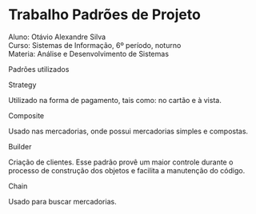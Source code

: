 # Trabalho Padrões de Projeto

Aluno: Otávio Alexandre Silva<br>
Curso: Sistemas de Informação, 6º período, noturno<br>
Materia: Análise e Desenvolvimento de Sistemas<br>

Padrões utilizados

Strategy

Utilizado na forma de pagamento, tais como: no cartão e à vista.

Composite

Usado nas mercadorias, onde possui mercadorias simples e compostas. 

Builder

Criação de clientes. Esse padrão provê um maior controle durante o processo de construção dos objetos e facilita a manutenção do código.

Chain

Usado para buscar mercadorias.
